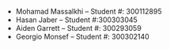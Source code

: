- Mohamad Massalkhi – Student #: 300112895 
- Hasan Jaber – Student #:300303045
-  Aiden Garrett – Student #: 300293059
- Georgio Monsef – Student #: 300302140
